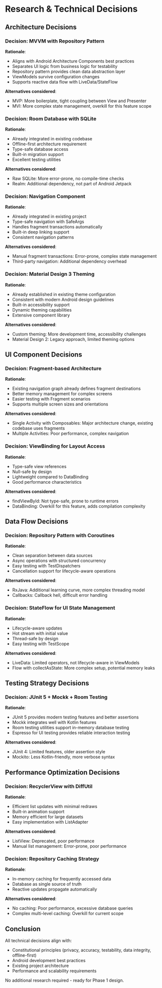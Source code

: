 # Research & Technical Decisions

## Architecture Decisions

### **Decision**: MVVM with Repository Pattern
**Rationale**:
- Aligns with Android Architecture Components best practices
- Separates UI logic from business logic for testability
- Repository pattern provides clean data abstraction layer
- ViewModels survive configuration changes
- Supports reactive data flow with LiveData/StateFlow

**Alternatives considered**:
- MVP: More boilerplate, tight coupling between View and Presenter
- MVI: More complex state management, overkill for this feature scope

### **Decision**: Room Database with SQLite
**Rationale**:
- Already integrated in existing codebase
- Offline-first architecture requirement
- Type-safe database access
- Built-in migration support
- Excellent testing utilities

**Alternatives considered**:
- Raw SQLite: More error-prone, no compile-time checks
- Realm: Additional dependency, not part of Android Jetpack

### **Decision**: Navigation Component
**Rationale**:
- Already integrated in existing project
- Type-safe navigation with SafeArgs
- Handles fragment transactions automatically
- Built-in deep linking support
- Consistent navigation patterns

**Alternatives considered**:
- Manual fragment transactions: Error-prone, complex state management
- Third-party navigation: Additional dependency overhead

### **Decision**: Material Design 3 Theming
**Rationale**:
- Already established in existing theme configuration
- Consistent with modern Android design guidelines
- Built-in accessibility support
- Dynamic theming capabilities
- Extensive component library

**Alternatives considered**:
- Custom theming: More development time, accessibility challenges
- Material Design 2: Legacy approach, limited theming options

## UI Component Decisions

### **Decision**: Fragment-based Architecture
**Rationale**:
- Existing navigation graph already defines fragment destinations
- Better memory management for complex screens
- Easier testing with Fragment scenarios
- Supports multiple screen sizes and orientations

**Alternatives considered**:
- Single Activity with Composables: Major architecture change, existing codebase uses fragments
- Multiple Activities: Poor performance, complex navigation

### **Decision**: ViewBinding for Layout Access
**Rationale**:
- Type-safe view references
- Null-safe by design
- Lightweight compared to DataBinding
- Good performance characteristics

**Alternatives considered**:
- findViewById: Not type-safe, prone to runtime errors
- DataBinding: Overkill for this feature, adds compilation complexity

## Data Flow Decisions

### **Decision**: Repository Pattern with Coroutines
**Rationale**:
- Clean separation between data sources
- Async operations with structured concurrency
- Easy testing with TestDispatchers
- Cancellation support for lifecycle-aware operations

**Alternatives considered**:
- RxJava: Additional learning curve, more complex threading model
- Callbacks: Callback hell, difficult error handling

### **Decision**: StateFlow for UI State Management
**Rationale**:
- Lifecycle-aware updates
- Hot stream with initial value
- Thread-safe by design
- Easy testing with TestScope

**Alternatives considered**:
- LiveData: Limited operators, not lifecycle-aware in ViewModels
- Flow with collectAsState: More complex setup, potential memory leaks

## Testing Strategy Decisions

### **Decision**: JUnit 5 + Mockk + Room Testing
**Rationale**:
- JUnit 5 provides modern testing features and better assertions
- Mockk integrates well with Kotlin features
- Room testing utilities support in-memory database testing
- Espresso for UI testing provides reliable interaction testing

**Alternatives considered**:
- JUnit 4: Limited features, older assertion style
- Mockito: Less Kotlin-friendly, more verbose syntax

## Performance Optimization Decisions

### **Decision**: RecyclerView with DiffUtil
**Rationale**:
- Efficient list updates with minimal redraws
- Built-in animation support
- Memory efficient for large datasets
- Easy implementation with ListAdapter

**Alternatives considered**:
- ListView: Deprecated, poor performance
- Manual list management: Error-prone, poor performance

### **Decision**: Repository Caching Strategy
**Rationale**:
- In-memory caching for frequently accessed data
- Database as single source of truth
- Reactive updates propagate automatically

**Alternatives considered**:
- No caching: Poor performance, excessive database queries
- Complex multi-level caching: Overkill for current scope

## Conclusion

All technical decisions align with:
- Constitutional principles (privacy, accuracy, testability, data integrity, offline-first)
- Android development best practices
- Existing project architecture
- Performance and scalability requirements

No additional research required - ready for Phase 1 design.